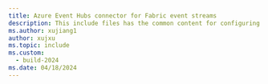 ```yaml
---
title: Azure Event Hubs connector for Fabric event streams
description: This include files has the common content for configuring an Azure Event Hubs connector for Fabric event streams and Real-Time hub. 
ms.author: xujiang1
author: xujxu 
ms.topic: include
ms.custom:
  - build-2024
ms.date: 04/18/2024
---
```


